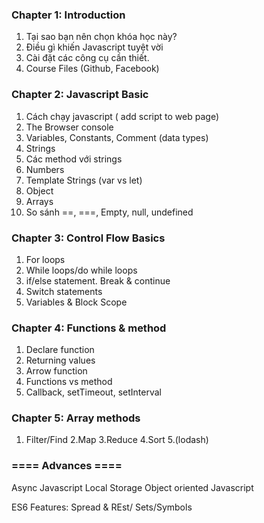 ﻿### Chapter 1: Introduction
1. Tại sao bạn nên chọn khóa học này?
2. Điều gì khiến Javascript tuyệt vời
3. Cài đặt các công cụ cần thiết.
4. Course Files (Github, Facebook)


### Chapter 2: Javascript Basic
1. Cách chạy javascript ( add script to web page)
2. The Browser console
3. Variables, Constants, Comment (data types)
4. Strings
5. Các method với strings
6. Numbers
7. Template Strings (var vs let)
8. Object
9. Arrays
10. So sánh ==, ===,  Empty, null, undefined


### Chapter 3: Control Flow Basics
1. For loops
2. While loops/do while loops
3. if/else statement. Break & continue
4. Switch statements
5. Variables & Block Scope


### Chapter 4: Functions & method
1. Declare function
2. Returning values
3. Arrow function
4. Functions vs method
5. Callback, setTimeout, setInterval


### Chapter 5: Array methods
1. Filter/Find
2.Map
3.Reduce
4.Sort
5.(lodash)


### ==== Advances ====
Async Javascript
Local Storage
Object oriented Javascript


ES6 Features: Spread & REst/ Sets/Symbols